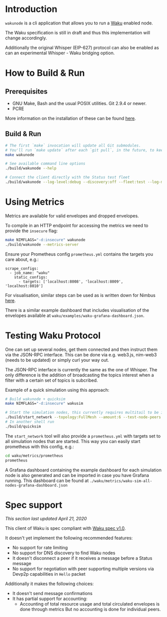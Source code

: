 # Introduction
`wakunode` is a cli application that allows you to run a
[Waku](https://specs.vac.dev/waku/waku.html) enabled node.

The Waku specification is still in draft and thus this implementation will
change accordingly.

Additionally the original Whisper (EIP-627) protocol can also be enabled as can
an experimental Whisper - Waku bridging option.

# How to Build & Run

## Prerequisites

* GNU Make, Bash and the usual POSIX utilities. Git 2.9.4 or newer.
* PCRE

More information on the installation of these can be found [here](https://github.com/status-im/nimbus#prerequisites).

## Build & Run

```bash
# The first `make` invocation will update all Git submodules.
# You'll run `make update` after each `git pull`, in the future, to keep those submodules up to date.
make wakunode

# See available command line options
./build/wakunode --help

# Connect the client directly with the Status test fleet
./build/wakunode --log-level:debug --discovery:off --fleet:test --log-metrics
```

# Using Metrics

Metrics are available for valid envelopes and dropped envelopes.

To compile in an HTTP endpoint for accessing the metrics we need to provide the
`insecure` flag:
```bash
make NIMFLAGS="-d:insecure" wakunode
./build/wakunode --metrics-server
```

Ensure your Prometheus config `prometheus.yml` contains the targets you care about, e.g.:

```
scrape_configs:
  - job_name: "waku"
    static_configs:
      - targets: ['localhost:8008', 'localhost:8009', 'localhost:8010']
```

For visualisation, similar steps can be used as is written down for Nimbus
[here](https://github.com/status-im/nimbus#metric-visualisation).

There is a similar example dashboard that includes visualisation of the
envelopes available at `waku/examples/waku-grafana-dashboard.json`.

# Testing Waku Protocol
One can set up several nodes, get them connected and then instruct them via the
JSON-RPC interface. This can be done via e.g. web3.js, nim-web3 (needs to be
updated) or simply curl your way out.

The JSON-RPC interface is currently the same as the one of Whisper. The only
difference is the addition of broadcasting the topics interest when a filter
with a certain set of topics is subcribed.

Example of a quick simulation using this approach:
```bash
# Build wakunode + quicksim
make NIMFLAGS="-d:insecure" wakusim

# Start the simulation nodes, this currently requires multitail to be installed
./build/start_network --topology:FullMesh --amount:6 --test-node-peers:2
# In another shell run
./build/quicksim
```

The `start_network` tool will also provide a `prometheus.yml` with targets
set to all simulation nodes that are started. This way you can easily start
prometheus with this config, e.g.:

```bash
cd waku/metrics/prometheus
prometheus
```

A Grafana dashboard containing the example dashboard for each simulation node
is also generated and can be imported in case you have Grafana running.
This dashboard can be found at `./waku/metrics/waku-sim-all-nodes-grafana-dashboard.json`

# Spec support

*This section last updated April 21, 2020*

This client of Waku is spec compliant with [Waku spec v1.0](https://specs.vac.dev/waku/waku.html).

It doesn't yet implement the following recommended features:
- No support for rate limiting
- No support for DNS discovery to find Waku nodes
- It doesn't disconnect a peer if it receives a message before a Status message
- No support for negotiation with peer supporting multiple versions via Devp2p capabilities in `Hello` packet

Additionally it makes the following choices:
- It doesn't send message confirmations
- It has partial support for accounting:
  - Accounting of total resource usage and total circulated envelopes is done through metrics But no accounting is done for individual peers.

